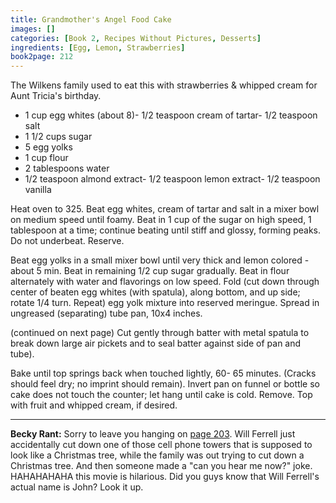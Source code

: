 ```yaml
---
title: Grandmother's Angel Food Cake
images: []
categories: [Book 2, Recipes Without Pictures, Desserts]
ingredients: [Egg, Lemon, Strawberries]
book2page: 212
---
```


The Wilkens family used to eat this with strawberries & whipped cream for Aunt Tricia's birthday. 

- 1 cup egg whites (about 8)- 1/2 teaspoon cream of tartar- 1/2 teaspoon salt
- 1 1/2 cups sugar
- 5 egg yolks
- 1 cup flour
- 2 tablespoons water
- 1/2 teaspoon almond extract- 1/2 teaspoon lemon extract- 1/2 teaspoon vanilla

Heat oven to 325. Beat egg whites, cream of tartar and salt in a mixer bowl on medium speed until foamy. Beat in 1 cup of the sugar on high speed, 1 tablespoon at a time; continue beating until stiff and glossy, forming peaks. Do not underbeat. Reserve. 

Beat egg yolks in a small mixer bowl until very thick and lemon colored - about 5 min. Beat in remaining 1/2 cup sugar gradually. Beat in flour alternately with water and flavorings on low speed. Fold (cut down through center of beaten egg whites (with spatula), along bottom, and up side; rotate 1/4 turn. Repeat) egg yolk mixture into reserved meringue. Spread in ungreased (separating) tube pan, 10x4 inches. 

(continued on next page)
Cut gently through batter with metal spatula to break down large air pickets and to seal batter against side of pan and tube). 

Bake until top springs back when touched lightly, 60- 
65 minutes. (Cracks should feel dry; no imprint should remain). Invert pan on funnel or bottle so cake does not touch the counter; let hang until cake is cold. Remove. Top with fruit and whipped cream, if desired. 

----
**Becky Rant:**
Sorry to leave you hanging on [page 203](More_Lactation_Cookies.md). Will Ferrell just accidentally cut down one of those cell phone towers that is supposed to look like a Christmas tree, while the family was out trying to cut down a Christmas tree. And then someone made a "can you hear me now?" joke. HAHAHAHAHA this movie is hilarious. Did you guys know that Will Ferrell's actual name is John? Look it up.